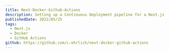 ```yaml
---
title: Next-Docker-Github-Actions
description: Setting up a Continuous Deployment pipeline for a Next.js project using Docker and GitHub Actions.
publishedDate: 2022/05/25
tags:
  - Next.js
  - Docker
  - GitHub Actions
github: https://github.com/c-ehrlich/next-docker-github-actions
---
```

